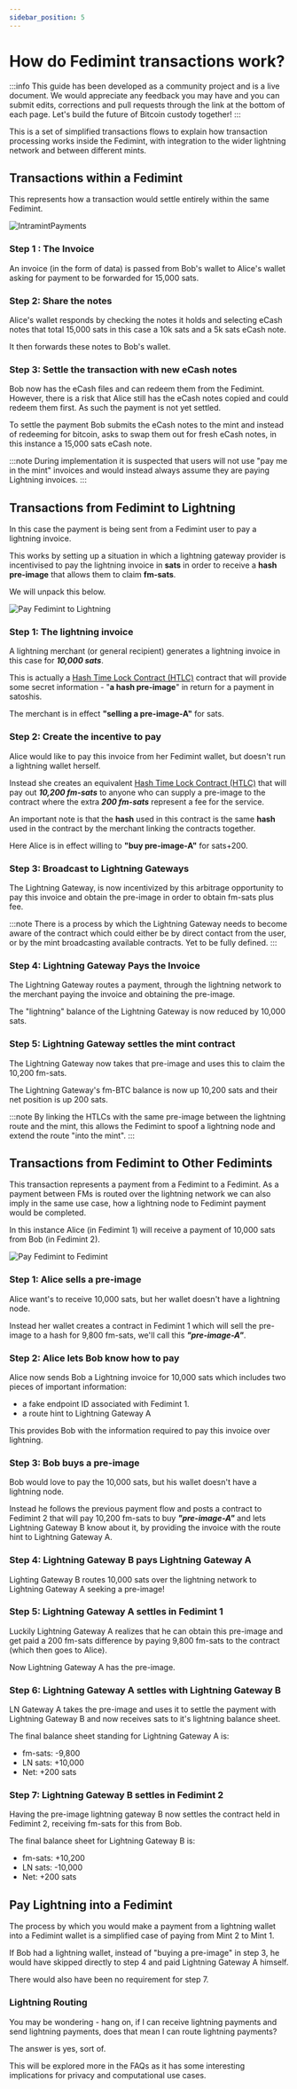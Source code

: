 ```yaml
---
sidebar_position: 5
---
```


# How do Fedimint transactions work?

:::info
This guide has been developed as a community project and is a live document. We would appreciate any feedback you may have and you can submit edits, corrections and pull requests through the link at the bottom of each page. Let's build the future of Bitcoin custody together!
:::

This is a set of simplified transactions flows to explain how transaction processing works inside the Fedimint, with integration to the wider lightning network and between different mints.

## Transactions within a Fedimint

This represents how a transaction would settle entirely within the same Fedimint.

![IntramintPayments](/img/raw-figures/fm-Pay-IntraMint.excalidraw.png)

### Step 1 : The Invoice

An invoice (in the form of data) is passed from Bob's wallet to Alice's wallet asking for payment to be forwarded for 15,000 sats.

### Step 2: Share the notes

Alice's wallet responds by checking the notes it holds and selecting eCash notes that total 15,000 sats in this case a 10k sats and a 5k sats eCash note.

It then forwards these notes to Bob's wallet.

### Step 3: Settle the transaction with new eCash notes

Bob now has the eCash files and can redeem them from the Fedimint. However, there is a risk that Alice still has the eCash notes copied and could redeem them first. As such the payment is not yet settled.

To settle the payment Bob submits the eCash notes to the mint and instead of redeeming for bitcoin, asks to swap them out for fresh eCash notes, in this instance a 15,000 sats eCash note.

:::note
During implementation it is suspected that users will not use "pay me in the mint" invoices and would instead always assume they are paying Lightning invoices.
:::

## Transactions from Fedimint to Lightning

In this case the payment is being sent from a Fedimint user to pay a lightning invoice.

This works by setting up a situation in which a lightning gateway provider is incentivised to pay the lightning invoice in **sats** in order to receive a **hash pre-image** that allows them to claim **fm-sats**.

We will unpack this below.

![Pay Fedimint to Lightning](/img/raw-figures/fm-Pay-MintToLN.excalidraw.png)

### Step 1: The lightning invoice

A lightning merchant (or general recipient) generates a lightning invoice in this case for **_10,000 sats_**.

This is actually a [Hash Time Lock Contract (HTLC)](https://www.youtube.com/watch?v=hs79R8kd_70&t=62s) contract that will provide some secret information - "**a hash pre-image**" in return for a payment in satoshis.

The merchant is in effect **"selling a pre-image-A"** for sats.

### Step 2: Create the incentive to pay

Alice would like to pay this invoice from her Fedimint wallet, but doesn't run a lightning wallet herself.

Instead she creates an equivalent [Hash Time Lock Contract (HTLC)](https://www.youtube.com/watch?v=hs79R8kd_70&t=62s) that will pay out **_10,200 fm-sats_** to anyone who can supply a pre-image to the contract where the extra **_200 fm-sats_** represent a fee for the service.

An important note is that the **hash** used in this contract is the same **hash** used in the contract by the merchant linking the contracts together.

Here Alice is in effect willing to **"buy pre-image-A"** for sats+200.

### Step 3: Broadcast to Lightning Gateways

The Lightning Gateway, is now incentivized by this arbitrage opportunity to pay this invoice and obtain the pre-image in order to obtain fm-sats plus fee.

:::note
There is a process by which the Lightning Gateway needs to become aware of the contract which could either be by direct contact from the user, or by the mint broadcasting available contracts. Yet to be fully defined.
:::

### Step 4: Lightning Gateway Pays the Invoice

The Lightning Gateway routes a payment, through the lightning network to the merchant paying the invoice and obtaining the pre-image.

The "lightning" balance of the Lightning Gateway is now reduced by 10,000 sats.

### Step 5: Lightning Gateway settles the mint contract

The Lightning Gateway now takes that pre-image and uses this to claim the 10,200 fm-sats.

The Lightning Gateway's fm-BTC balance is now up 10,200 sats and their net position is up 200 sats.

:::note
By linking the HTLCs with the same pre-image between the lightning route and the mint, this allows the Fedimint to spoof a lightning node and extend the route "into the mint".
:::

## Transactions from Fedimint to Other Fedimints

This transaction represents a payment from a Fedimint to a Fedimint. As a payment between FMs is routed over the lightning network we can also imply in the same use case, how a lightning node to Fedimint payment would be completed.

In this instance Alice (in Fedimint 1) will receive a payment of 10,000 sats from Bob (in Fedimint 2).

![Pay Fedimint to Fedimint](/img/raw-figures/fm-Pay-MintToMint.excalidraw.png)

### Step 1: Alice sells a pre-image

Alice want's to receive 10,000 sats, but her wallet doesn't have a lightning node.

Instead her wallet creates a contract in Fedimint 1 which will sell the pre-image to a hash for 9,800 fm-sats, we'll call this **_"pre-image-A"_**.

### Step 2: Alice lets Bob know how to pay

Alice now sends Bob a Lightning invoice for 10,000 sats which includes two pieces of important information:

- a fake endpoint ID associated with Fedimint 1.
- a route hint to Lightning Gateway A

This provides Bob with the information required to pay this invoice over lightning.

### Step 3: Bob buys a pre-image

Bob would love to pay the 10,000 sats, but his wallet doesn't have a lightning node.

Instead he follows the previous payment flow and posts a contract to Fedimint 2 that will pay 10,200 fm-sats to buy **_"pre-image-A"_** and lets Lightning Gateway B know about it, by providing the invoice with the route hint to Lightning Gateway A.

### Step 4: Lightning Gateway B pays Lightning Gateway A

Lighting Gateway B routes 10,000 sats over the lightning network to Lightning Gateway A seeking a pre-image!

### Step 5: Lightning Gateway A settles in Fedimint 1

Luckily Lightning Gateway A realizes that he can obtain this pre-image and get paid a 200 fm-sats difference by paying 9,800 fm-sats to the contract (which then goes to Alice).

Now Lightning Gateway A has the pre-image.

### Step 6: Lightning Gateway A settles with Lightning Gateway B

LN Gateway A takes the pre-image and uses it to settle the payment with Lightning Gateway B and now receives sats to it's lightning balance sheet.

The final balance sheet standing for Lightning Gateway A is:

- fm-sats: -9,800
- LN sats: +10,000
- Net: +200 sats

### Step 7: Lightning Gateway B settles in Fedimint 2

Having the pre-image lightning gateway B now settles the contract held in Fedimint 2, receiving fm-sats for this from Bob.

The final balance sheet for Lightning Gateway B is:

- fm-sats: +10,200
- LN sats: -10,000
- Net: +200 sats

## Pay Lightning into a Fedimint

The process by which you would make a payment from a lightning wallet into a Fedimint wallet is a simplified case of paying from Mint 2 to Mint 1.

If Bob had a lightning wallet, instead of "buying a pre-image" in step 3, he would have skipped directly to step 4 and paid Lightning Gateway A himself.

There would also have been no requirement for step 7.

### Lightning Routing

You may be wondering - hang on, if I can receive lightning payments and send lightning payments, does that mean I can route lightning payments?

The answer is yes, sort of.

This will be explored more in the FAQs as it has some interesting implications for privacy and computational use cases.
